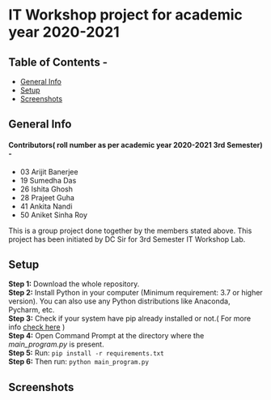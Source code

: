 # IT Workshop project for academic year 2020-2021
## Table of Contents -
 - [General Info](##General-Info)
 - [Setup](##Setup)
 - [Screenshots](##Screenshots)
 
## General Info
#### Contributors( roll number as per academic year 2020-2021 3rd Semester) - 
<ul>
 <li> 03 Arijit Banerjee</li>
 <li> 19 Sumedha Das</li>
 <li> 26 Ishita Ghosh</li>
 <li> 28 Prajeet Guha</li>
 <li> 41 Ankita Nandi</li>
 <li> 50 Aniket Sinha Roy</li>
</ul>

This is a group project done together by the members stated above. This project has been initiated by DC Sir for 3rd Semester IT Workshop Lab.

## Setup
<b>Step 1:</b> Download the whole repository.<br/>
<b>Step 2:</b> Install Python in your computer (Minimum requirement: 3.7 or higher version). You can also use any Python distributions like Anaconda, Pycharm, etc.<br/>
<b>Step 3:</b> Check if your system have pip already installed or not.( For more info [check here](https://ehmatthes.github.io/pcc/chapter_12/installing_pip.html#:~:text=First%2C%20check%20whether%20pip%20is%20installed%20on%20your,Python%20it%E2%80%99s%20set%20up%20to%20install%20packages%20for.) )<br/>
<b>Step 4:</b> Open Command Prompt at the directory where the <i>main_program.py</i> is present.<br/>
<b>Step 5:</b> Run:  `pip install -r requirements.txt`<br/>
<b>Step 6:</b> Then run:  `python main_program.py`
## Screenshots
